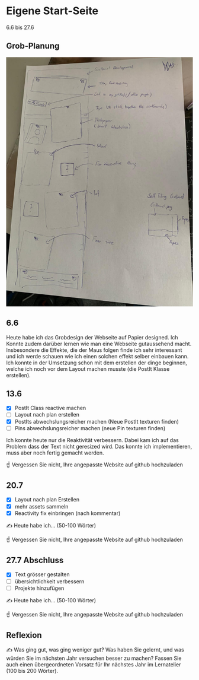 # Eigene Start-Seite

6.6 bis 27.6

## Grob-Planung

![alt text](<WhatsApp Bild 2025-06-06 um 11.27.36_72e55453.jpg>)

## 6.6

Heute habe ich das Grobdesign der Webseite auf Papier designed. Ich Konnte zudem darüber lernen wie man eine Webseite gutaussehend macht. Insbesondere die Effekte, die der Maus folgen finde ich sehr interessant und ich werde schauen wie ich einen solchen effekt selber einbauen kann. Ich konnte in der Umsetzung schon mit dem erstellen der dinge beginnen, welche ich noch vor dem Layout machen musste (die PostIt Klasse erstellen).


## 13.6

- [x] PostIt Class reactive machen
- [ ] Layout nach plan erstellen
- [x] PostIts abwechslungsreicher machen (Neue PostIt texturen finden)
- [ ] Pins abwechslungsreicher machen (neue Pin texturen finden)

Ich konnte heute nur die Reaktivität verbessern. Dabei kam ich auf das Problem dass der Text nicht geresized wird. Das konnte ich implementieren, muss aber noch fertig gemacht werden.

☝️ Vergessen Sie nicht, Ihre angepasste Website auf github hochzuladen

## 20.7

- [x] Layout nach plan Erstellen
- [x] mehr assets sammeln
- [x] Reactivity fix einbringen (nach kommentar)

✍️ Heute habe ich... (50-100 Wörter)

☝️ Vergessen Sie nicht, Ihre angepasste Website auf github hochzuladen

## 27.7 Abschluss

- [x] Text grösser gestalten
- [ ] übersichtlichkeit verbessern
- [ ] Projekte hinzufügen

✍️ Heute habe ich... (50-100 Wörter)

☝️ Vergessen Sie nicht, Ihre angepasste Website auf github hochzuladen

## Reflexion

✍️ Was ging gut, was ging weniger gut? Was haben Sie gelernt, und was würden Sie im nächsten Jahr versuchen besser zu machen? Fassen Sie auch einen übergeordneten Vorsatz für Ihr nächstes Jahr im Lernatelier (100 bis 200 Wörter).
